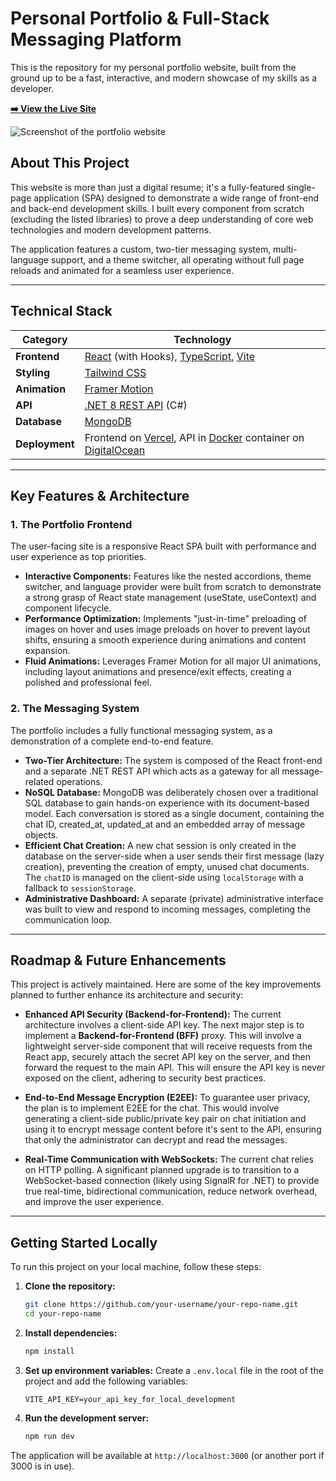 # Personal Portfolio & Full-Stack Messaging Platform

This is the repository for my personal portfolio website, built from the ground up to be a fast, interactive, and modern showcase of my skills as a developer.

**[➡️ View the Live Site](https://your-live-url.com)**

![Screenshot of the portfolio website](./path-to-your/screenshot.png)

## About This Project

This website is more than just a digital resume; it's a fully-featured single-page application (SPA) designed to demonstrate a wide range of front-end and back-end development skills. I built every component from scratch (excluding the listed libraries) to prove a deep understanding of core web technologies and modern development patterns.

The application features a custom, two-tier messaging system, multi-language support, and a theme switcher, all operating without full page reloads and animated for a seamless user experience.

---

## Technical Stack

| Category       | Technology                                                                                                                                     |
|----------------|------------------------------------------------------------------------------------------------------------------------------------------------|
| **Frontend**   | [React](https://react.dev/) (with Hooks), [TypeScript](https://www.typescriptlang.org/), [Vite](https://vitejs.dev/)                           |
| **Styling**    | [Tailwind CSS](https://tailwindcss.com/)                                                                                                       |
| **Animation**  | [Framer Motion](https://motion.dev/)                                                                                                           |
| **API**        | [.NET 8 REST API](https://dotnet.microsoft.com/en-us/) (C#)                                                                                    |
| **Database**   | [MongoDB](https://www.mongodb.com/)                                                                                                            |
| **Deployment** | Frontend on [Vercel](https://vercel.com/), API in [Docker](https://www.docker.com/) container on [DigitalOcean](https://www.digitalocean.com/) |

---

## Key Features & Architecture

### 1. The Portfolio Frontend

The user-facing site is a responsive React SPA built with performance and user experience as top priorities.

- **Interactive Components:** Features like the nested accordions, theme switcher, and language provider were built from scratch to demonstrate a strong grasp of React state management (useState, useContext) and component lifecycle.
- **Performance Optimization:** Implements "just-in-time" preloading of images on hover and uses image preloads on hover to prevent layout shifts, ensuring a smooth experience during animations and content expansion.
- **Fluid Animations:** Leverages Framer Motion for all major UI animations, including layout animations and presence/exit effects, creating a polished and professional feel.

### 2. The Messaging System

The portfolio includes a fully functional messaging system, as a demonstration of a complete end-to-end feature.

- **Two-Tier Architecture:** The system is composed of the React front-end and a separate .NET REST API which acts as a gateway for all message-related operations.
- **NoSQL Database:** MongoDB was deliberately chosen over a traditional SQL database to gain hands-on experience with its document-based model. Each conversation is stored as a single document, containing the chat ID, created_at, updated_at and an embedded array of message objects.
- **Efficient Chat Creation:** A new chat session is only created in the database on the server-side when a user sends their first message (lazy creation), preventing the creation of empty, unused chat documents. The `chatID` is managed on the client-side using `localStorage` with a fallback to `sessionStorage`.
- **Administrative Dashboard:** A separate (private) administrative interface was built to view and respond to incoming messages, completing the communication loop.

---

## Roadmap & Future Enhancements

This project is actively maintained. Here are some of the key improvements planned to further enhance its architecture and security:

-   **Enhanced API Security (Backend-for-Frontend):** The current architecture involves a client-side API key. The next major step is to implement a **Backend-for-Frontend (BFF)** proxy. This will involve a lightweight server-side component that will receive requests from the React app, securely attach the secret API key on the server, and then forward the request to the main API. This will ensure the API key is never exposed on the client, adhering to security best practices.

-   **End-to-End Message Encryption (E2EE):** To guarantee user privacy, the plan is to implement E2EE for the chat. This would involve generating a client-side public/private key pair on chat initiation and using it to encrypt message content before it's sent to the API, ensuring that only the administrator can decrypt and read the messages.

-   **Real-Time Communication with WebSockets:** The current chat relies on HTTP polling. A significant planned upgrade is to transition to a WebSocket-based connection (likely using SignalR for .NET) to provide true real-time, bidirectional communication, reduce network overhead, and improve the user experience.

---

## Getting Started Locally

To run this project on your local machine, follow these steps:

1.  **Clone the repository:**
    ```bash
    git clone https://github.com/your-username/your-repo-name.git
    cd your-repo-name
    ```

2.  **Install dependencies:**
    ```bash
    npm install
    ```

3.  **Set up environment variables:**
    Create a `.env.local` file in the root of the project and add the following variables:
    ```
    VITE_API_KEY=your_api_key_for_local_development
    ```

4.  **Run the development server:**
    ```bash
    npm run dev
    ```

The application will be available at `http://localhost:3000` (or another port if 3000 is in use).